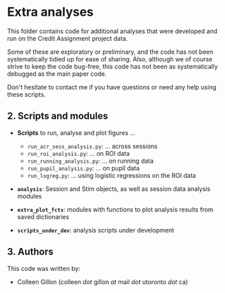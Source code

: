 # Extra analyses

This folder contains code for additional analyses that were developed and run on the Credit Assignment project data.  

Some of these are exploratory or preliminary, and the code has not been systematically tidied up for ease of sharing. Also, although we of course strive 
to keep the code bug-free, this code has not been as systematically debugged as the main paper code.  

Don't hesitate to contact me if you have questions or need any help using these scripts.

## 2. Scripts and modules
* **Scripts** to run, analyse and plot figures ...
    * `run_acr_sess_analysis.py`: ... across sessions
    * `run_roi_analysis.py`: ... on ROI data
    * `run_running_analysis.py`: ... on running data
    * `run_pupil_analysis.py`: ... on pupil data
    * `run_logreg.py`: ... using logistic regressions on the ROI data

* **`analysis`**: Session and Stim objects, as well as session data analysis modules
* **`extra_plot_fcts`**: modules with functions to plot analysis results from saved dictionaries
* **`scripts_under_dev`**: analysis scripts under development

## 3. Authors
This code was written by:
* Colleen Gillon (colleen _dot_ gillon _at_ mail _dot_ utoronto _dot_ ca)



